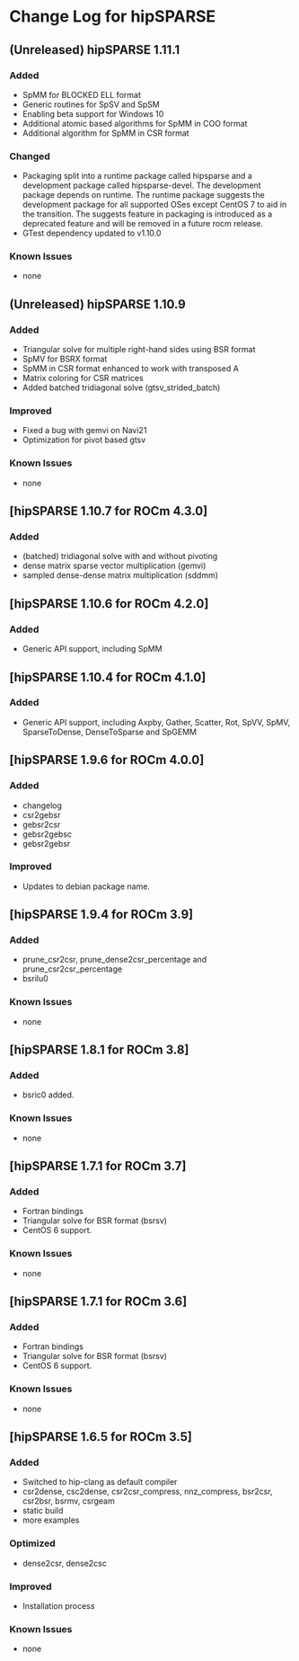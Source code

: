# Change Log for hipSPARSE

## (Unreleased) hipSPARSE 1.11.1
### Added
- SpMM for BLOCKED ELL format
- Generic routines for SpSV and SpSM
- Enabling beta support for Windows 10
- Additional atomic based algorithms for SpMM in COO format
- Additional algorithm for SpMM in CSR format
### Changed
- Packaging split into a runtime package called hipsparse and a development package called hipsparse-devel. The development package depends on runtime. The runtime package suggests the development package for all supported OSes except CentOS 7 to aid in the transition. The suggests feature in packaging is introduced as a deprecated feature and will be removed in a future rocm release.
- GTest dependency updated to v1.10.0
### Known Issues
- none

## (Unreleased) hipSPARSE 1.10.9
### Added
- Triangular solve for multiple right-hand sides using BSR format
- SpMV for BSRX format
- SpMM in CSR format enhanced to work with transposed A
- Matrix coloring for CSR matrices
- Added batched tridiagonal solve (gtsv\_strided\_batch)
### Improved
- Fixed a bug with gemvi on Navi21
- Optimization for pivot based gtsv
### Known Issues
- none

## [hipSPARSE 1.10.7 for ROCm 4.3.0]
### Added
- (batched) tridiagonal solve with and without pivoting
- dense matrix sparse vector multiplication (gemvi)
- sampled dense-dense matrix multiplication (sddmm)

## [hipSPARSE 1.10.6 for ROCm 4.2.0]
### Added
- Generic API support, including SpMM

## [hipSPARSE 1.10.4 for ROCm 4.1.0]
### Added
- Generic API support, including Axpby, Gather, Scatter, Rot, SpVV, SpMV, SparseToDense, DenseToSparse and SpGEMM

## [hipSPARSE 1.9.6 for ROCm 4.0.0]
### Added
- changelog
- csr2gebsr
- gebsr2csr
- gebsr2gebsc
- gebsr2gebsr
### Improved
- Updates to debian package name.

## [hipSPARSE 1.9.4 for ROCm 3.9]
### Added
- prune_csr2csr, prune_dense2csr_percentage and prune_csr2csr_percentage
- bsrilu0
### Known Issues
- none

## [hipSPARSE 1.8.1 for ROCm 3.8]
### Added
- bsric0 added.
### Known Issues
- none

## [hipSPARSE 1.7.1 for ROCm 3.7]
### Added
- Fortran bindings
- Triangular solve for BSR format (bsrsv)
- CentOS 6 support.
### Known Issues
- none

## [hipSPARSE 1.7.1 for ROCm 3.6]
### Added
- Fortran bindings
- Triangular solve for BSR format (bsrsv)
- CentOS 6 support.
### Known Issues
- none

## [hipSPARSE 1.6.5 for ROCm 3.5]
### Added
- Switched to hip-clang as default compiler
- csr2dense, csc2dense, csr2csr_compress, nnz_compress, bsr2csr, csr2bsr, bsrmv, csrgeam
- static build
- more examples
### Optimized
- dense2csr, dense2csc
### Improved
- Installation process
### Known Issues
- none

